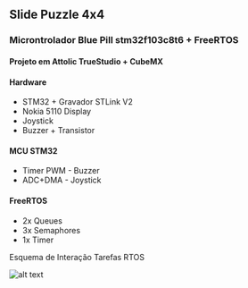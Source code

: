 ## Slide Puzzle 4x4
### Microntrolador Blue Pill stm32f103c8t6 + FreeRTOS
#### Projeto em Attolic TrueStudio + CubeMX
#### Hardware
* STM32 + Gravador STLink V2
* Nokia 5110 Display
* Joystick
* Buzzer + Transistor

#### MCU STM32

* Timer PWM - Buzzer
* ADC+DMA - Joystick

#### FreeRTOS
* 2x Queues
* 3x Semaphores
* 1x Timer

Esquema de Interação Tarefas RTOS

![alt text](https://github.com/Eximmius/SlidePuzzle-STM32/blob/master/TaskDiagram.png?raw=true "FreeRTOS Tasks")

